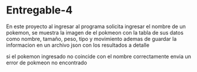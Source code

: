 # Entregable-4
En este proyecto al ingresar al programa solicita ingresar el nombre de un pokemon, se muestra la imagen de el pokmeon con la tabla de sus datos como nombre, tamaño, peso, tipo y movimiento
ademas de guardar la informacion en un archivo json con los resultados a detalle

si el pokemon ingresado no coincide con el nombre correctamente envia un error de pokmeon no encontrado
